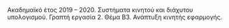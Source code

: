 Ακαδημαϊκό έτος 2019 – 2020.
Συστήματα κινητού και διάχυτου υπολογισμού.
Γραπτή εργασία 2.
Θέμα Β3.
Ανάπτυξη κινητής εφαρμογής.

